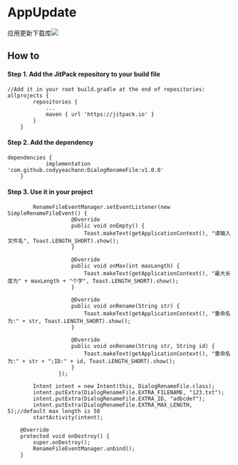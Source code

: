 # AppUpdate
应用更新下载库[![](https://jitpack.io/v/codyyeachann/DialogRenameFile.svg)](https://jitpack.io/#codyyeachann/DialogRenameFile)
## How to
#### Step 1. Add the JitPack repository to your build file
```
//Add it in your root build.gradle at the end of repositories:
allprojects {
		repositories {
			...
			maven { url 'https://jitpack.io' }
		}
	}
```
#### Step 2. Add the dependency
```
dependencies {
	        implementation 'com.github.codyyeachann:DialogRenameFile:v1.0.0'
	}
```
#### Step 3. Use it in your project
```
        RenameFileEventManager.setEventListener(new SimpleRenameFileEvent() {
                    @Override
                    public void onEmpty() {
                        Toast.makeText(getApplicationContext(), "请输入文件名", Toast.LENGTH_SHORT).show();
                    }

                    @Override
                    public void onMax(int maxLength) {
                        Toast.makeText(getApplicationContext(), "最大长度为" + maxLength + "个字", Toast.LENGTH_SHORT).show();
                    }

                    @Override
                    public void onRename(String str) {
                        Toast.makeText(getApplicationContext(), "重命名为:" + str, Toast.LENGTH_SHORT).show();
                    }

                    @Override
                    public void onRename(String str, String id) {
                        Toast.makeText(getApplicationContext(), "重命名为:" + str + ";ID:" + id, Toast.LENGTH_SHORT).show();
                    }
                });

```
```
        Intent intent = new Intent(this, DialogRenameFile.class);
        intent.putExtra(DialogRenameFile.EXTRA_FILENAME, "123.txt");
        intent.putExtra(DialogRenameFile.EXTRA_ID, "adbcdef");
        intent.putExtra(DialogRenameFile.EXTRA_MAX_LENGTH, 5);//default max length is 50
        startActivity(intent);
```
```
    @Override
    protected void onDestroy() {
        super.onDestroy();
        RenameFileEventManager.unbind();
    }
```
